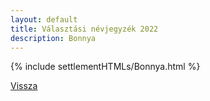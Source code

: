```yaml
---
layout: default
title: Választási névjegyzék 2022
description: Bonnya
---
```


{% include settlementHTMLs/Bonnya.html %}

[Vissza](./)